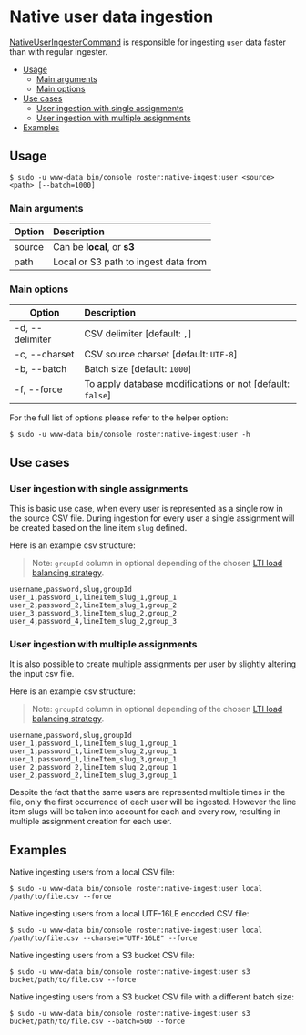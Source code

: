 # Native user data ingestion

[NativeUserIngesterCommand](../../src/Command/Ingester/Native/NativeUserIngesterCommand.php) is responsible for ingesting `user` data faster than with regular ingester.

- [Usage](#usage)
    - [Main arguments](#main-arguments)
    - [Main options](#main-options)
- [Use cases](#use-cases)
    - [User ingestion with single assignments](#user-ingestion-with-single-assignments)
    - [User ingestion with multiple assignments](#user-ingestion-with-multiple-assignments)
- [Examples](#examples)

## Usage
```shell script
$ sudo -u www-data bin/console roster:native-ingest:user <source> <path> [--batch=1000]
```

### Main arguments

| Option | Description |
| ------------- |:-------------|
| source | Can be **local**, or **s3** |
| path   |  Local or S3 path to ingest data from |

### Main options

| Option | Description |
| ------------- |:-------------|
| -d, --delimiter | CSV delimiter [default: `,`] |
| -c, --charset | CSV source charset [default: `UTF-8`] |
| -b, --batch | Batch size [default: `1000`] |
| -f, --force | To apply database modifications or not [default: `false`] |

For the full list of options please refer to the helper option:
```shell script
$ sudo -u www-data bin/console roster:native-ingest:user -h
```

## Use cases

### User ingestion with single assignments

This is basic use case, when every user is represented as a single row in the source CSV file. During ingestion for every user 
a single assignment will be created based on the line item `slug` defined.

Here is an example csv structure: 

> Note: `groupId` column in optional depending of the chosen [LTI load balancing strategy](../devops/devops-documentation.md#lti-load-balancing-strategy).

```csv
username,password,slug,groupId
user_1,password_1,lineItem_slug_1,group_1
user_2,password_2,lineItem_slug_1,group_2
user_3,password_3,lineItem_slug_2,group_2
user_4,password_4,lineItem_slug_2,group_3
```

### User ingestion with multiple assignments

It is also possible to create multiple assignments per user by slightly altering the input csv file.

Here is an example csv structure:

> Note: `groupId` column in optional depending of the chosen [LTI load balancing strategy](../devops/devops-documentation.md#lti-load-balancing-strategy).

```csv
username,password,slug,groupId
user_1,password_1,lineItem_slug_1,group_1
user_1,password_1,lineItem_slug_2,group_1
user_1,password_1,lineItem_slug_3,group_1
user_2,password_2,lineItem_slug_2,group_1
user_2,password_2,lineItem_slug_3,group_1
```

Despite the fact that the same users are represented multiple times in the file, only the first occurrence of each user 
will be ingested. However the line item slugs will be taken into account for each and every row, resulting in multiple
assignment creation for each user.

## Examples

Native ingesting users from a local CSV file:
```shell script
$ sudo -u www-data bin/console roster:native-ingest:user local /path/to/file.csv --force
```

Native ingesting users from a local UTF-16LE encoded CSV file:
```shell script
$ sudo -u www-data bin/console roster:native-ingest:user local /path/to/file.csv --charset="UTF-16LE" --force
```

Native ingesting users from a S3 bucket CSV file:
```shell script
$ sudo -u www-data bin/console roster:native-ingest:user s3 bucket/path/to/file.csv --force
```

Native ingesting users from a S3 bucket CSV file with a different batch size:
```shell script
$ sudo -u www-data bin/console roster:native-ingest:user s3 bucket/path/to/file.csv --batch=500 --force
```

